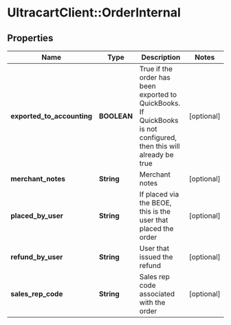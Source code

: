 # UltracartClient::OrderInternal

## Properties
Name | Type | Description | Notes
------------ | ------------- | ------------- | -------------
**exported_to_accounting** | **BOOLEAN** | True if the order has been exported to QuickBooks. If QuickBooks is not configured, then this will already be true | [optional] 
**merchant_notes** | **String** | Merchant notes | [optional] 
**placed_by_user** | **String** | If placed via the BEOE, this is the user that placed the order | [optional] 
**refund_by_user** | **String** | User that issued the refund | [optional] 
**sales_rep_code** | **String** | Sales rep code associated with the order | [optional] 



